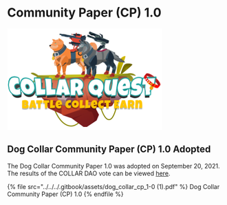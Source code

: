 # Community Paper (CP) 1.0

![CollarQuest a Metaverse Play2Earn Ecosystem](../../../.gitbook/assets/CQ-Title.png)

## Dog Collar Community Paper (CP) 1.0 Adopted

The Dog Collar Community Paper 1.0 was adopted on September 20, 2021.  The results of the COLLAR DAO vote can be viewed [here](https://governance.collartoken.com/#/proposal/Qmc6Sn6dE3L6ji8mrpnfSzpNuHGER4a7VdYUcRrW2ptHBv).

{% file src="../../../.gitbook/assets/dog_collar_cp_1-0 (1).pdf" %}
Dog Collar Community Paper (CP) 1.0
{% endfile %}

